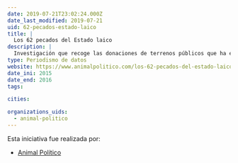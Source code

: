 ```yaml
---
date: 2019-07-21T23:02:24.000Z
date_last_modified: 2019-07-21
uid: 62-pecados-estado-laico
title: |
  Los 62 pecados del Estado laico
description: |
  Investigación que recoge las donaciones de terrenos públicos que ha entregado el Gobiernos de nueve estados del México, con un valor comercial aproximado de 391 millones de pesos, a organizaciones religiosas para la construcción de templos, oficinas, casas parroquiales y cementerios.
type: Periodismo de datos
website: https://www.animalpolitico.com/los-62-pecados-del-estado-laico/
date_ini: 2015
date_end: 2016
tags:

cities: 

organizations_uids:
  - animal-politico
---
```


Esta iniciativa fue realizada por:

- [Animal Político](/organizaciones/animal-politico)
